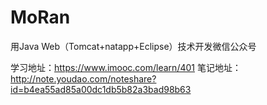 # MoRan
用Java Web（Tomcat+natapp+Eclipse）技术开发微信公众号

学习地址：https://www.imooc.com/learn/401
笔记地址：http://note.youdao.com/noteshare?id=b4ea55ad85a00dc1db5b82a3bad98b63
